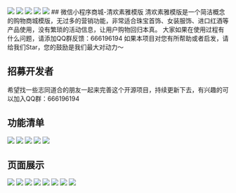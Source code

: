 <img src="http://cdn.ddyy.top/2a18c282f8be5ec4e2d4342eb55e9171.jpg" />
<img src="http://cdn.ddyy.top/71d4d38a80fd74a30e525dc20d3af1c1.jpg" />
<img src="http://cdn.ddyy.top/9e244e0d4ad91ba515859c364f3db8b0.jpg" />
<img src="http://cdn.ddyy.top/9d34a288ed1ef48a7680e6d932d9fc8a.jpg" />
<img src="http://cdn.ddyy.top/a7a0f3d732695dc12b052da9188c48d2.jpg" />
## 微信小程序商城-清欢素雅模版
清欢素雅模版是一个简洁概念的购物商城模版，无过多的营销功能，非常适合珠宝首饰、女装服饰、进口红酒等产品使用，没有繁琐的活动信息，让用户购物回归本真。
大家如果在使用过程有什么问题，请添加QQ群反馈：666196194
如果本项目对您有所帮助或者启发，请给我们Star，您的鼓励是我们最大对动力～

## 招募开发者
希望找一些志同道合的朋友一起来完善这个开源项目，持续更新下去，有兴趣的可以加入QQ群：666196194

## 功能清单
<img src="http://cdn.ddyy.top/fd311ba27c40e46e3154589c5682bb14.jpg" />
<img src="http://cdn.ddyy.top/b4f01169bfb6f4cbcfd34cc12d1d956e.jpg" />
<img src="http://cdn.ddyy.top/e8a4715164eb6f8e391e5cc431b0b8f9.jpg" />
<img src="http://cdn.ddyy.top/6aa3148fe6f8c12dcad31cb5c5f0eb59.jpg" />
<img src="http://cdn.ddyy.top/defab5415b3b393ff503f1d29c754d10.jpg" />

## 页面展示
<img src="http://cdn.ddyy.top/03872464853e212f7494424b3013dab8.jpg" />
<img src="http://cdn.ddyy.top/7d69458cee7ae21ac9bf88fb48a3664c.jpg" />
<img src="http://cdn.ddyy.top/8f2dfd8829e357438d7e8bb1aee6e1e5.jpg" />
<img src="http://cdn.ddyy.top/c188a0577509c594cf306a4981b3a7e9.jpg" />
<img src="http://cdn.ddyy.top/a5e9017b9114f8fcd5b2e529f8decd93.jpg" />
<img src="http://cdn.ddyy.top/21871e1143f88a6d5261e1f288315e83.jpg" />
<img src="http://cdn.ddyy.top/d10c90d578e2f91173d8a987e7462bc3.jpg" />
<img src="http://cdn.ddyy.top/a50518d0e90c4219ac6cdcd7732659e8.jpg" />
